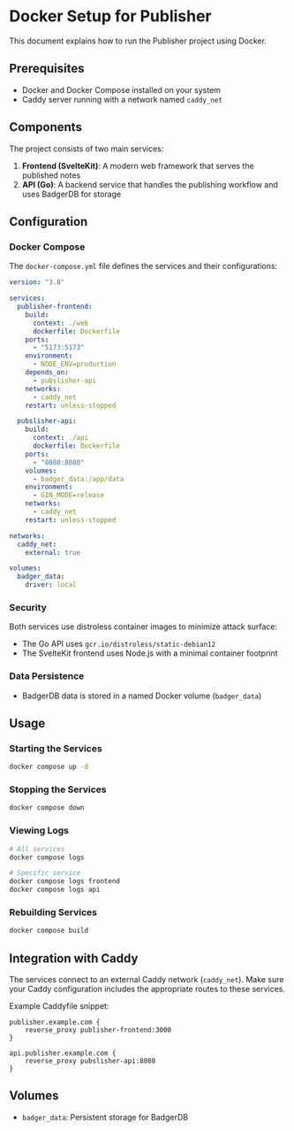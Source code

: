 # Docker Setup for Publisher

This document explains how to run the Publisher project using Docker.

## Prerequisites

- Docker and Docker Compose installed on your system
- Caddy server running with a network named `caddy_net`

## Components

The project consists of two main services:

1. **Frontend (SvelteKit)**: A modern web framework that serves the published notes
2. **API (Go)**: A backend service that handles the publishing workflow and uses BadgerDB for storage

## Configuration

### Docker Compose

The `docker-compose.yml` file defines the services and their configurations:

```yaml
version: "3.8"

services:
  publisher-frontend:
    build:
      context: ./web
      dockerfile: Dockerfile
    ports:
      - "5173:5173"
    environment:
      - NODE_ENV=production
    depends_on:
      - pubslisher-api
    networks:
      - caddy_net
    restart: unless-stopped

  pubslisher-api:
    build:
      context: ./api
      dockerfile: Dockerfile
    ports:
      - "8080:8080"
    volumes:
      - badger_data:/app/data
    environment:
      - GIN_MODE=release
    networks:
      - caddy_net
    restart: unless-stopped

networks:
  caddy_net:
    external: true

volumes:
  badger_data:
    driver: local
```

### Security

Both services use distroless container images to minimize attack surface:

- The Go API uses `gcr.io/distroless/static-debian12`
- The SvelteKit frontend uses Node.js with a minimal container footprint

### Data Persistence

- BadgerDB data is stored in a named Docker volume (`badger_data`)

## Usage

### Starting the Services

```bash
docker compose up -d
```

### Stopping the Services

```bash
docker compose down
```

### Viewing Logs

```bash
# All services
docker compose logs

# Specific service
docker compose logs frontend
docker compose logs api
```

### Rebuilding Services

```bash
docker compose build
```

## Integration with Caddy

The services connect to an external Caddy network (`caddy_net`). Make sure your Caddy configuration includes the appropriate routes to these services.

Example Caddyfile snippet:

```
publisher.example.com {
    reverse_proxy publisher-frontend:3000
}

api.publisher.example.com {
    reverse_proxy pubslisher-api:8080
}
```

## Volumes

- `badger_data`: Persistent storage for BadgerDB
